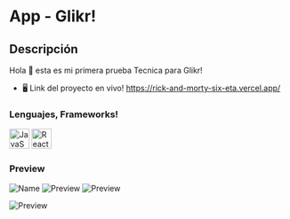 App - Glikr!
=================================================

Descripción
------

Hola 👋 esta es mi primera prueba Tecnica para Glikr!

* 🖥️  Link del proyecto en vivo! <a href="https://rick-and-morty-six-eta.vercel.app/" target="_blank" rel="noreferrer">https://rick-and-morty-six-eta.vercel.app/</a>

### Lenguajes, Frameworks!

<p align="left">
<a href="https://developer.mozilla.org/en-US/docs/Web/JavaScript" target="_blank" rel="noreferrer"><img src="https://raw.githubusercontent.com/danielcranney/readme-generator/main/public/icons/skills/javascript-colored.svg" width="36" height="36" alt="JavaScript" /></a>
<a href="https://reactjs.org/" target="_blank" rel="noreferrer"><img src="https://raw.githubusercontent.com/danielcranney/readme-generator/main/public/icons/skills/react-colored.svg" width="36" height="36" alt="React" /></a>


### Preview

<img src="https://res.cloudinary.com/dovavvnjx/image/upload/v1656389675/1_prerak.png" alt="Name">

<img src="https://res.cloudinary.com/dovavvnjx/image/upload/v1656389678/2_ks6shk.png" alt="Preview">

<img src="https://res.cloudinary.com/dovavvnjx/image/upload/v1656390634/4_ordjls.png" alt="Preview">

<img src="https://res.cloudinary.com/dovavvnjx/image/upload/v1656390718/3_cgmxtu.png" alt="Preview"></img>
